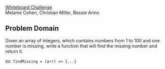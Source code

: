 [Whiteboard Challenge](https://github.com/codefellows-seattle-javascript-401d22/07-http-servers/blob/master/CHALLENGE.md)  
Melanie Cohen, Christian Miller, Bessie Arino

## Problem Domain

Given an array of integers, which contains numbers from 1 to 100 and one number is missing, write a function that will find the missing number and return it.

ex: `findMissing = (arr) => {...}`